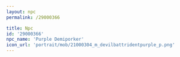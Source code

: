 ```yaml
---
layout: npc
permalink: /29000366

title: Npc
id: '29000366'
npc_name: 'Purple Demiporker'
icon_url: 'portrait/mob/21000304_m_devilbattridentpurple_p.png'
---
```

